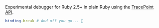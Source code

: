Experimental debugger for Ruby 2.5+ in plain Ruby using the [TracePoint API].

```ruby
binding.break # And off you go... 🚀
```

[Tracepoint API]: https://ruby-doc.org/core-2.6.2/TracePoint.html
